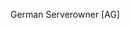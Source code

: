 German Serverowner [AG]


<!---
Paul58ude/Paul58ude is a ✨ special ✨ repository because its `README.md` (this file) appears on your GitHub profile.
You can click the Preview link to take a look at your changes.
--->
